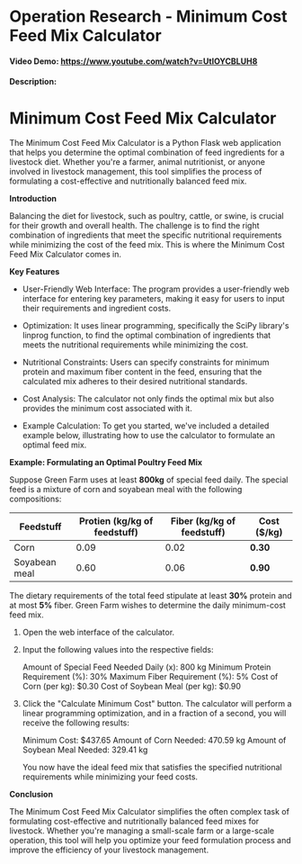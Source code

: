 # Operation Research - Minimum Cost Feed Mix Calculator
#### Video Demo: https://www.youtube.com/watch?v=UtIOYCBLUH8
#### Description:
**Minimum Cost Feed Mix Calculator**
===================

The Minimum Cost Feed Mix Calculator is a Python Flask web application that helps you determine the optimal combination of feed ingredients for a livestock diet. Whether you're a farmer, animal nutritionist, or anyone involved in livestock management, this tool simplifies the process of formulating a cost-effective and nutritionally balanced feed mix.


**Introduction**

Balancing the diet for livestock, such as poultry, cattle, or swine, is crucial for their growth and overall health. The challenge is to find the right combination of ingredients that meet the specific nutritional requirements while minimizing the cost of the feed mix. This is where the Minimum Cost Feed Mix Calculator comes in.

**Key Features**

 * User-Friendly Web Interface: The program provides a user-friendly web interface for entering key parameters, making it easy for users to input their requirements and ingredient costs.

 * Optimization: It uses linear programming, specifically the SciPy library's linprog function, to find the optimal combination of ingredients that meets the nutritional requirements while minimizing the cost.

* Nutritional Constraints: Users can specify constraints for minimum protein and maximum fiber content in the feed, ensuring that the calculated mix adheres to their desired nutritional standards.

* Cost Analysis: The calculator not only finds the optimal mix but also provides the minimum cost associated with it.

* Example Calculation: To get you started, we've included a detailed example below, illustrating how to use the calculator to formulate an optimal feed mix.

**Example: Formulating an Optimal Poultry Feed Mix**

Suppose Green Farm uses at least **800kg** of special feed daily. The special feed is a mixture of corn and soyabean meal with the following compositions:

Feedstuff      | Protien (kg/kg of feedstuff) | Fiber (kg/kg of feedstuff) | Cost ($/kg) |
-------------  | ---------------------------  | -------------------------- | ----------- |
Corn           |             0.09             |             0.02           |   **0.30**  |
Soyabean meal  |             0.60             |             0.06           |   **0.90**  |

The dietary requirements of the total feed stipulate at least **30%** protein and at most **5%** fiber. Green Farm wishes to determine the daily minimum-cost feed mix.


1. Open the web interface of the calculator.

2. Input the following values into the respective fields:

    Amount of Special Feed Needed Daily (x): 800 kg
    Minimum Protein Requirement (%): 30%
    Maximum Fiber Requirement (%): 5%
    Cost of Corn (per kg): $0.30
    Cost of Soybean Meal (per kg): $0.90

3. Click the "Calculate Minimum Cost" button.
    The calculator will perform a linear programming optimization, and in a fraction of a second, you will receive the following results:

    Minimum Cost: $437.65
    Amount of Corn Needed: 470.59 kg
    Amount of Soybean Meal Needed: 329.41 kg

    You now have the ideal feed mix that satisfies the specified nutritional requirements while minimizing your feed costs.

**Conclusion**

The Minimum Cost Feed Mix Calculator simplifies the often complex task of formulating cost-effective and nutritionally balanced feed mixes for livestock. Whether you're managing a small-scale farm or a large-scale operation, this tool will help you optimize your feed formulation process and improve the efficiency of your livestock management.
